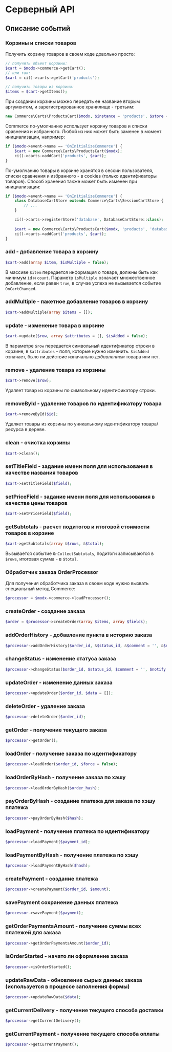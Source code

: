 # Серверный API

## Описание событий

### Корзины и списки товаров

Получить корзину товаров в своем коде довольно просто:
```php
// получить объект корзины:
$cart = $modx->commerce->getCart();
// или так:
$cart = ci()->carts->getCart('products');

// получить товары из корзины:
$items = $cart->getItems();
```

При создании корзины можно передать ее название вторым аргументом, и зарегистрированное хранилище - третьим:
```php
new Commerce\Carts\ProductsCart($modx, $instance = 'products', $store = 'session');
```

Commerce по-умолчанию использует корзину товаров и списки сравнения и избранного. Любой из них может быть заменен в момент инициализации, например:
```php
if ($modx->event->name == 'OnInitializeCommerce') {
    $cart = new Commerce\Carts\ProductsCart($modx);
    ci()->carts->addCart('products', $cart);
}
```

По-умолчанию товары в корзине хранятся в сессии пользователя, списки сравнения и избранного - в cookies (только идентификаторы товаров). Способ хранения также может быть изменен при инициализации:
```php
if ($modx->event->name == 'OnInitializeCommerce') {
    class DatabaseCartStore extends Commerce\Carts\SessionCartStore {
        // ...
    }

    ci()->carts->registerStore('database', DatabaseCartStore::class);
    
    $cart = new Commerce\Carts\ProductsCart($modx, 'products', 'database');
    ci()->carts->addCart('products', $cart);
}
```

### add - добавление товара в корзину
```php
$cart->add(array $item, $isMultiple = false);
```
В массиве `$item` передается информация о товаре, должны быть как минимум `id` и `count`. Параметр `isMultiple` означает множественное добавление, если равен `true`, в случае успеха не вызывается событие `OnCartChanged`.

### addMultiple - пакетное добавление товаров в корзину
```php
$cart->addMultiple(array $items = []);
```

### update - изменение товара в корзине
```php
$cart->update($row, array $attributes = [], $isAdded = false);
```
В параметре `$row` передается символьный идентификатор строки в корзине, в `$attributes` - поля, которые нужно изменить. `$isAdded` означает, было ли действие изначально <i>добавлением</i> товара или нет.

### remove - удаление товара из корзины
```php
$cart->remove($row);
```
Удаляет товар из корзины по символьному идентификатору строки.

### removeById - удаление товаров по идентификатору товара
```php
$cart->removeById($id);
```
Удаляет товары из корзины по уникальному идентификатору товара/ресурса в дереве.

### clean - очистка корзины
```php
$cart->clean();
```

### setTitleField - задание имени поля для использования в качестве названия товаров
```php
$cart->setTitleField($field);
```

### setPriceField - задание имени поля для использования в качестве цены товаров
```php
$cart->setPriceField($field);
```

### getSubtotals - расчет подитогов и итоговой стоимости товаров в корзине
```php
$cart->getSubtotals(array &$rows, &$total);
```
Вызывается событие `OnCollectSubtotals`, подитоги записываются в `$rows`, итоговая сумма - в `$total`.

### Обработчик заказа OrderProcessor

Для получения обработчика заказа в своем коде нужно вызвать специальный метод Commerce:
```php
$processor = $modx->commerce->loadProcessor();
```

### createOrder - создание заказа
```php
$order = $processor->createOrder(array $items, array $fields);
```

### addOrderHistory - добавление пункта в историю заказа
```php
$processor->addOrderHistory($order_id, &$status_id, &$comment = '', &$notify = false);
```
### changeStatus - изменение статуса заказа
```php
$processor->changeStatus($order_id, $status_id, $comment = '', $notify = false, $template = null);
```
### updateOrder - изменение данных заказа
```php
$processor->updateOrder($order_id, $data = []);
```
### deleteOrder - удаление заказа
```php
$processor->deleteOrder($order_id);
```
### getOrder - получение текущего заказа
```php
$processor->getOrder();
```
### loadOrder - получение заказа по идентификатору
```php
$processor->loadOrder($order_id, $force = false);
```
### loadOrderByHash - получение заказа по хэшу
```php
$processor->loadOrderByHash($order_hash);
```
### payOrderByHash - создание платежа для заказа по хэшу платежа
```php
$processor->payOrderByHash($hash);
```
### loadPayment - получение платежа по идентификатору
```php
$processor->loadPayment($payment_id);
```
### loadPaymentByHash - получение платежа по хэшу
```php
$processor->loadPaymentByHash($hash);
```
### createPayment - создание платежа
```php
$processor->createPayment($order_id, $amount);
```
### savePayment сохранение данных платежа
```php
$processor->savePayment($payment);
```
### getOrderPaymentsAmount - получение суммы всех платежей для заказа
```php
$processor->getOrderPaymentsAmount($order_id);
```
### isOrderStarted - начато ли оформление заказа
```php
$processor->isOrderStarted();
```
### updateRawData - обновление сырых данных заказа (используется в процессе заполнения формы)
```php
$processor->updateRawData($data);
```
### getCurrentDelivery - получение текущего способа доставки
```php
$processor->getCurrentDelivery();
```
### getCurrentPayment - получение текущего способа оплаты
```php
$processor->getCurrentPayment();
```
